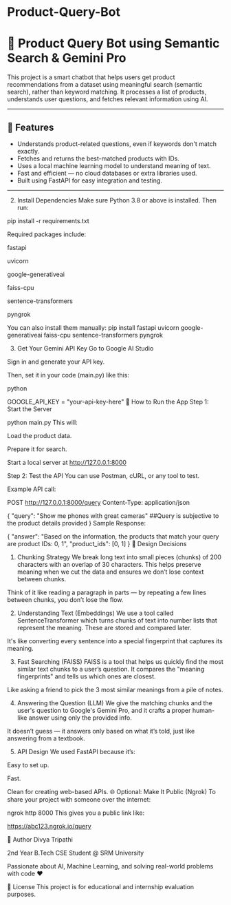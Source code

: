 # Product-Query-Bot
# 🧠 Product Query Bot using Semantic Search & Gemini Pro

This project is a smart chatbot that helps users get product recommendations from a dataset using meaningful search (semantic search), rather than keyword matching. It processes a list of products, understands user questions, and fetches relevant information using AI.

---

## 🚀 Features

- Understands product-related questions, even if keywords don't match exactly.
- Fetches and returns the best-matched products with IDs.
- Uses a local machine learning model to understand meaning of text.
- Fast and efficient — no cloud databases or extra libraries used.
- Built using FastAPI for easy integration and testing.

---
2. Install Dependencies
Make sure Python 3.8 or above is installed. Then run:

pip install -r requirements.txt

Required packages include:

fastapi

uvicorn

google-generativeai

faiss-cpu

sentence-transformers

pyngrok

You can also install them manually:
pip install fastapi uvicorn google-generativeai faiss-cpu sentence-transformers pyngrok

3. Get Your Gemini API Key
Go to Google AI Studio

Sign in and generate your API key.

Then, set it in your code (main.py) like this:

python

GOOGLE_API_KEY = "your-api-key-here"
🧪 How to Run the App
Step 1: Start the Server

python main.py
This will:

Load the product data.

Prepare it for search.

Start a local server at http://127.0.0.1:8000

Step 2: Test the API
You can use Postman, cURL, or any tool to test.

Example API call:


POST http://127.0.0.1:8000/query
Content-Type: application/json

{
  "query": "Show me phones with great cameras"  ##Query is subjective to the product details provided
}
Sample Response:


{
  "answer": "Based on the information, the products that match your query are product IDs: 0, 1",
  "product_ids": [0, 1]
}
🧩 Design Decisions 
1. Chunking Strategy
We break long text into small pieces (chunks) of 200 characters with an overlap of 30 characters. This helps preserve meaning when we cut the data and ensures we don’t lose context between chunks.

Think of it like reading a paragraph in parts — by repeating a few lines between chunks, you don’t lose the flow.

2. Understanding Text (Embeddings)
We use a tool called SentenceTransformer which turns chunks of text into number lists that represent the meaning. These are stored and compared later.

It's like converting every sentence into a special fingerprint that captures its meaning.

3. Fast Searching (FAISS)
FAISS is a tool that helps us quickly find the most similar text chunks to a user’s question. It compares the "meaning fingerprints" and tells us which ones are closest.

Like asking a friend to pick the 3 most similar meanings from a pile of notes.

4. Answering the Question (LLM)
We give the matching chunks and the user's question to Google's Gemini Pro, and it crafts a proper human-like answer using only the provided info.

It doesn’t guess — it answers only based on what it’s told, just like answering from a textbook.

5. API Design
We used FastAPI because it’s:

Easy to set up.

Fast.

Clean for creating web-based APIs.
🌐 Optional: Make It Public (Ngrok)
To share your project with someone over the internet:

ngrok http 8000
This gives you a public link like:

https://abc123.ngrok.io/query

👋 Author
Divya Tripathi

2nd Year B.Tech CSE Student @ SRM University

Passionate about AI, Machine Learning, and solving real-world problems with code ❤️

📝 License
This project is for educational and internship evaluation purposes.
